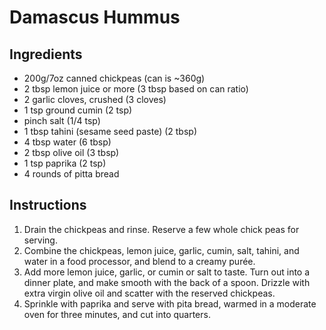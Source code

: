 # Damascus Hummus

## Ingredients

- 200g/7oz canned chickpeas (can is ~360g)
- 2 tbsp lemon juice or more (3 tbsp based on can ratio)
- 2 garlic cloves, crushed (3 cloves)
- 1 tsp ground cumin (2 tsp)
- pinch salt (1/4 tsp)
- 1 tbsp tahini (sesame seed paste) (2 tbsp)
- 4 tbsp water (6 tbsp)
- 2 tbsp olive oil (3 tbsp)
- 1 tsp paprika (2 tsp)
- 4 rounds of pitta bread

## Instructions

1. Drain the chickpeas and rinse. Reserve a few whole chick peas for serving.
1. Combine the chickpeas, lemon juice, garlic, cumin, salt, tahini, and water in a food processor, and blend to a creamy purée.
1. Add more lemon juice, garlic, or cumin or salt to taste. Turn out into a dinner plate, and make smooth with the back of a spoon. Drizzle with extra virgin olive oil and scatter with the reserved chickpeas.
1. Sprinkle with paprika and serve with pita bread, warmed in a moderate oven for three minutes, and cut into quarters.